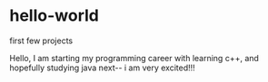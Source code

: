 # hello-world
first few projects

Hello, I am starting my programming career with learning c++, and hopefully studying java next-- i am very excited!!!
